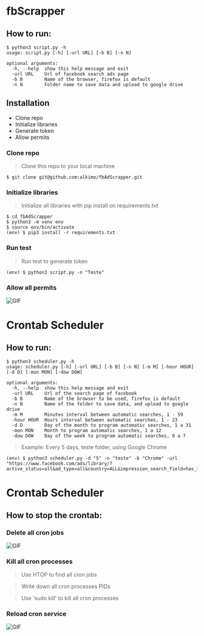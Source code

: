 # fbScrapper
<h2>How to run:</h2>

```shell
$ python3 script.py -h
usage: script.py [-h] [-url URL] [-b B] [-n N]

optional arguments:
  -h, --help  show this help message and exit
  -url URL    Url of facebook search ads page
  -b B        Name of the browser, firefox is default
  -n N        Folder name to save data and upload to google drive
```

## Installation

- Clone repo 
- Initialize libraries
- Generate token
- Allow permits

### Clone repo

> Clone this repo to your local machine 

```shell
$ git clone git@github.com:alkimo/fbAdScrapper.git
```

### Initialize libraries

> Initialize all libraries with pip install on requirements.txt

```shell
$ cd fbAdScrapper
$ python3 -m venv env
$ source env/bin/activate
(env) $ pip3 install -r requirements.txt
```

### Run test

> Run test to generate token
```shell
(env) $ python3 script.py -n "Teste"
```

### Allow all permits

![GIF](https://i.ibb.co/ws7mkFD/ezgif-com-video-to-gif.gif)

# Crontab Scheduler
<h2>How to run:</h2>

```shell
$ python3 scheduler.py -h
usage: scheduler.py [-h] [-url URL] [-b B] [-n N] [-m M] [-hour HOUR] [-d D] [-mon MON] [-dow DOW]

optional arguments:
  -h, --help  show this help message and exit
  -url URL    Url of the search page of facebook
  -b B        Name of the browser to be used, firefox is default
  -n N        Name of the folder to save data, and upload to google drive
  -m M        Minutes interval between automatic searches, 1 - 59
  -hour HOUR  Hours interval between automatic searches, 1 - 23
  -d D        Day of the month to program automatic searches, 1 a 31
  -mon MON    Month to program automatic searches, 1 a 12
  -dow DOW    Day of the week to program automatic searches, 0 a 7

```

> Example: Every 5 days, teste folder, using Google Chrome

```shell
(env) $ python3 scheduler.py -d "5" -n "teste" -b "Chrome" -url "https://www.facebook.com/ads/library/?active_status=all&ad_type=all&country=ALL&impression_search_field=has_impressions_lifetime&view_all_page_id=13892765435&sort_data[direction]=desc&sort_data[mode]=relevancy_monthly_grouped"
```

# Crontab Scheduler
<h2>How to stop the crontab:</h2>

### Delete all cron jobs

![GIF](https://i.ibb.co/y8qCx2F/pt1.gif)


### Kill all cron processes

> Use HTOP to find all cron jobs

> Write down all cron processes PIDs

> Use 'sudo kill' to kill all cron processes

### Reload cron service

![GIF](https://i.ibb.co/2N5jMBn/Cron-Reload.gif)